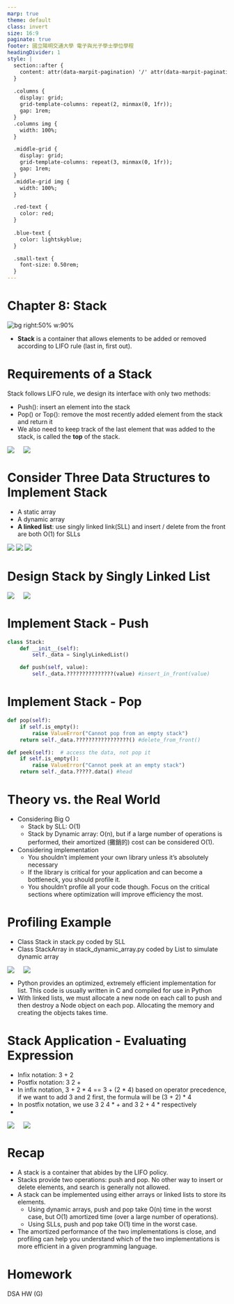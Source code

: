 ```yaml
---
marp: true
theme: default
class: invert
size: 16:9
paginate: true
footer: 國立陽明交通大學 電子與光子學士學位學程
headingDivider: 1
style: |
  section::after {
    content: attr(data-marpit-pagination) '/' attr(data-marpit-pagination-total);
  }
  
  .columns {
    display: grid;
    grid-template-columns: repeat(2, minmax(0, 1fr));
    gap: 1rem;
  }
  .columns img {
    width: 100%;
  }

  .middle-grid {
    display: grid;
    grid-template-columns: repeat(3, minmax(0, 1fr));
    gap: 1rem;
  }
  .middle-grid img {
    width: 100%;
  }

  .red-text {
    color: red;
  }
  
  .blue-text {
    color: lightskyblue;  
  }

  .small-text {
    font-size: 0.50rem;
  }
---
```

# Chapter 8: Stack
![bg right:50% w:90%](add_image/ch8/stack_in_stock_management.png)
- **Stack** is a container that allows elements to be added or removed according to LIFO rule (last in, first out).

# Requirements of a Stack
Stack follows LIFO rule, we design its interface with only two methods:
- Push(): insert an element into the stack
- Pop() or Top(): remove the most recently added element from the stack and return it
- We also need to keep track of the last element that was added to the stack, is called the **top** of the stack. 
<div class="columns">
    <img src="add_image/ch8/stack_operations.png">
    <img src="add_image/ch8/stack_illustration.png">
</div>

# Consider Three Data Structures to Implement Stack
- A static array
- A dynamic array
- **A linked list**: use singly linked link(SLL) and insert / delete from the front are both O(1) for SLLs
<div class="middle-grid">
    <img src="add_image/ch8/stack_static_array.png">
    <img src="add_image/ch8/stack_dynamic_array.png">
    <img src="add_image/ch8/stack_linked_list.png">
</div>

# Design Stack by Singly Linked List
<div class="columns">
    <img src="add_image/ch8/stack_push.png">
    <img src="add_image/ch8/stack_pop.png">
</div>

# Implement Stack - Push
```python
class Stack:
    def __init__(self):
        self._data = SinglyLinkedList()

    def push(self, value):
        self._data.???????????????(value) #insert_in_front(value)
```

# Implement Stack - Pop
```python
def pop(self):
    if self.is_empty():
        raise ValueError("Cannot pop from an empty stack")
    return self._data.?????????????????() #delete_from_front()

def peek(self):  # access the data, not pop it
    if self.is_empty():
        raise ValueError("Cannot peek at an empty stack")
    return self._data.?????.data() #head
```

# Theory vs. the Real World
- Considering Big O
  - Stack by SLL: O(1)
  - Stack by Dynamic array: O(n), but if a large number of operations is performed, their amortized (攤銷的) cost can be considered O(1).
- Considering implementation
  - You shouldn’t implement your own library unless it’s absolutely necessary
  - If the library is critical for your application and can become a bottleneck, you should profile it.
  - You shouldn’t profile all your code though. Focus on the critical sections where optimization will improve efficiency the most.

# Profiling Example
- Class Stack in stack.py coded by SLL
- Class StackArray in stack_dynamic_array.py coded by List to simulate dynamic array

<div class="columns">
    <img src="add_image/ch8/stack_profiling_1.png">
    <img src="add_image/ch8/stack_profiling_2.png">
</div>

- Python provides an optimized, extremely efficient implementation for list. This
code is usually written in C and compiled for use in Python
- With linked lists, we must allocate a new node on each call to push and then
destroy a Node object on each pop. Allocating the memory and creating the
objects takes time.

# Stack Application - Evaluating Expression
- Infix notation: 3 + 2
- Postfix notation: 3 2 +
- In infix notation, 3 + 2 * 4 == 3 + (2 * 4) based on operator precedence, if we want to add 3 and 2 first, the formula will be (3 + 2) * 4
- In postfix notation, we use 3 2 4 * + and 3 2 + 4 * respectively
- 
<div class="columns">
    <img src="add_image/ch8/stack_postfix_1.png">
    <img src="add_image/ch8/stack_postfix_2.png">
</div>

# Recap
- A stack is a container that abides by the LIFO policy.
- Stacks provide two operations: push and pop. No other way to insert or delete elements, and search is generally not allowed.
- A stack can be implemented using either arrays or linked lists to store its elements.
  - Using dynamic arrays, push and pop take O(n) time in the worst case, but O(1) amortized time (over a large number of operations).
  - Using SLLs, push and pop take O(1) time in the worst case.
- The amortized performance of the two implementations is close, and profiling can help you understand which of the two implementations is more efficient in a
given programming language.

# Homework
DSA HW (G)